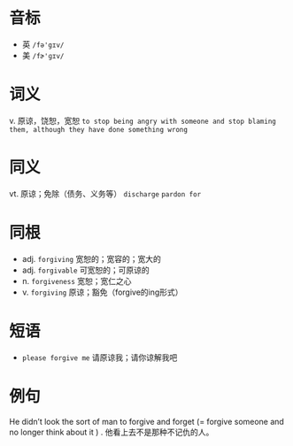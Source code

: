 # 音标

- 英 `/fə'gɪv/`
- 美 `/fɚ'ɡɪv/`

# 词义

v. 原谅，饶恕，宽恕
`to stop being angry with someone and stop blaming them, although they have done something wrong`

# 同义

vt. 原谅；免除（债务、义务等）
`discharge` `pardon for`

# 同根

- adj. `forgiving` 宽恕的；宽容的；宽大的
- adj. `forgivable` 可宽恕的；可原谅的
- n. `forgiveness` 宽恕；宽仁之心
- v. `forgiving` 原谅；豁免（forgive的ing形式）

# 短语

- `please forgive me` 请原谅我；请你谅解我吧

# 例句

He didn’t look the sort of man to forgive and forget (= forgive someone and no longer think about it ) .
他看上去不是那种不记仇的人。


